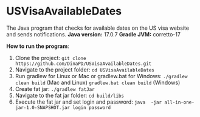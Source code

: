 # USVisaAvailableDates
The Java program that checks for available dates on the US visa website and sends notifications.
**Java version:** 17.0.7
**Gradle JVM:** corretto-17

**How to run the program**:

 1. Clone the project: `git clone https://github.com/DinaPD/USVisaAvailableDates.git`
 2. Navigate to the project folder: `cd USVisaAvailableDates`
 3. Run gradlew for Linux or Mac or gradlew.bat for Windows:
    `./gradlew clean build` (Mac and Linux)
    `gradlew.bat clean build` (Windows)
4. Create fat jar:  `./gradlew fatJar`
5. Navigate to the fat jar folder: `cd build/libs`
6. Execute the fat jar and set login and password: `java  -jar all-in-one-jar-1.0-SNAPSHOT.jar login password`


